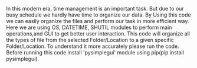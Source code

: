 In this modern era, time management is an important task. But due to our busy schedule we hardly have time to organize our data. By Using this code we can easily organize the files and perform our task in more efficient way. Here we are using OS, DATETIME, SHUTIL modules to perform main operations,and GUI to get better user interaction. This code will organize all the types of file from the selected Folder/Location to a given specific Folder/Location. To understand it more accurately please run the code. Before running this code install 'pysimplegui' module using pip(pip install pysimplegui).
